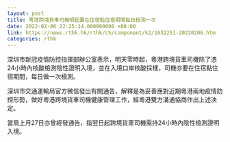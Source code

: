 ```yaml
---
layout: post
title: 粵港跨境貨車司機明起要在住宿點住宿期間每日檢測一次
date: 2022-02-06 22:25:14.000000000 +08:00
link: https://news.rthk.hk/rthk/ch/component/k2/1632251-20220206.htm
categories: rthk
---
```


深圳市新冠疫情防控指揮部辦公室表示，明天零時起，粵港跨境貨車司機除了憑24小時內核酸檢測陰性證明入境，並在入境口岸核酸採樣，司機亦要在住宿點住宿期間，每日做一次檢測。

深圳市交通運輸局官方微信發出有關通告，解釋是為妥善應對近期粵港兩地疫情防控形勢，做好粵港跨境貨車司機健康管理工作，經粵港雙方溝通協商作出上述決定。

當局上月27日亦曾經發通告，指翌日起跨境貨車司機需持24小時內陰性檢測證明入境。
